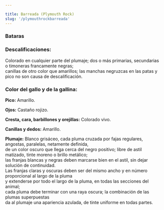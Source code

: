 ```yaml
---

title: Barreada (Plymouth Rock)
slug: '/plymouthrockbarreada'
---
```




### Bataras

### Descalificaciones:

Colorado en cualquier parte del plumaje; dos o más primarias, secundarias o timoneras francamente negras; \
canillas de otro color que amarillos; las manchas negruzcas en las patas y pico no son causa de descalificación.

### Color del gallo y de la gallina:

**Pico:** Amarillo.

**Ojos:** Castaño rojizo.

**Cresta, cara, barbillones y orejillas:** Colorado vivo.

**Canillas y dedos:** Amarillo.

**Plumaje:** Blanco grisáceo, cada pluma cruzada por fajas regulares, angostas, paralelas, netamente definida, \
de un color oscuro que llega cerca del negro positivo; libre de astil matizado, tinte moreno o brillo metálico; \
las franjas blancas y negras deben marcarse bien en el astil, sin dejar solución de continuidad. \
Las franjas claras y oscuras deben ser del mismo ancho y en número proporcional al largo de la pluma \
y extenderse por todo el largo de la pluma, en todas las secciones del animal; \
cada pluma debe terminar con una raya oscura; la combinación de las plumas superpuestas \
da al plumaje una apariencia azulada, de tinte uniforme en todas partes.
